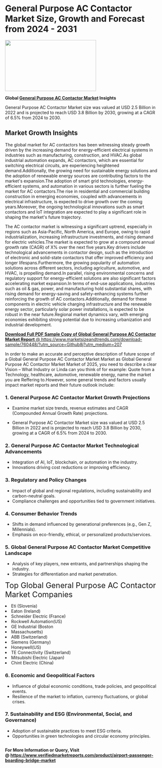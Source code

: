 <H1>General Purpose AC Contactor Market Size, Growth and Forecast from 2024 - 2031</H1><img class="aligncenter size-medium wp-image-584254" src="https://thirdeyenews.in/wp-content/uploads/2024/09/Global-Market-Research-300x168.jpeg" alt="" width="300" height="168" /><p><strong>Global&nbsp;<a href="https://www.marketsizeandtrends.com/download-sample/760448/?utm_source=Github8j?utm_medium=207">General Purpose AC Contactor Market</a> Insights</strong></p><p>General Purpose AC Contactor Market size was valued at USD 2.5 Billion in 2022 and is projected to reach USD 3.8 Billion by 2030, growing at a CAGR of 6.5% from 2024 to 2030.</p><p><h2>Market Growth Insights</h2> <p>The global market for AC contactors has been witnessing steady growth driven by the increasing demand for energy-efficient electrical systems in industries such as manufacturing, construction, and HVAC.As global industrial automation expands, AC contactors, which are essential for switching electrical circuits, are experiencing heightened demand.Additionally, the growing need for sustainable energy solutions and the adoption of renewable energy sources are contributing factors to the market's expansion.The adoption of smart grid technologies, energy-efficient systems, and automation in various sectors is further fueling the market for AC contactors.The rise in residential and commercial building construction in emerging economies, coupled with advancements in electrical infrastructure, is expected to drive growth over the coming years.Moreover, the ongoing technological innovations such as smart contactors and IoT integration are expected to play a significant role in shaping the market's future trajectory.<a href="#"></a> </p> <p>The AC contactor market is witnessing a significant uptrend, especially in regions such as Asia-Pacific, North America, and Europe, owing to rapid industrialization, increasing infrastructure investments, and rising demand for electric vehicles.The market is expected to grow at a compound annual growth rate (CAGR) of X% over the next five years.Key drivers include technological advancements in contactor design, such as the introduction of electronic and solid-state contactors that offer improved efficiency and longer lifespans.Furthermore, the growing popularity of automation solutions across different sectors, including agriculture, automotive, and HVAC, is propelling demand.In parallel, rising environmental concerns and regulatory support for energy-efficient solutions are also significant factors accelerating market expansion.In terms of end-use applications, industries such as oil & gas, power, and manufacturing hold substantial shares, with rising demand for energy-saving and safety-enhancing systems further reinforcing the growth of AC contactors.Additionally, demand for these components in electric vehicle charging infrastructure and the renewable energy sector, particularly solar power installations, is expected to be robust in the near future.Regional market dynamics vary, with emerging economies exhibiting strong potential due to increasing urbanization and industrial development.<a href="#"></p><p><span class=""><strong>Download Full PDF Sample Copy of Global General Purpose AC Contactor Market Report</strong> @ <a href="https://www.marketsizeandtrends.com/download-sample/760448/?utm_source=Github8j?utm_medium=207" target="_blank">https://www.marketsizeandtrends.com/download-sample/760448/?utm_source=Github8j?utm_medium=207</a></span></p><p>In order to make an accurate and perceptive description of future scope of a Global&nbsp;General Purpose AC Contactor Market Market as Global&nbsp;General Purpose AC Contactor Market Market of 2025, you need to describe a clear Vision &ndash; What Industry or Linda can you think of for example: Quote from a Technology, healthcare, automotive, renewable energy, name the market you are Reffering to.However, some general trends and factors usually impact market reports and their future outlook include:</p><h3>1.&nbsp;<strong>General Purpose AC Contactor Market Growth Projections</strong></h3><ul><li>Examine market size trends, revenue estimates and CAGR (Compounded Annual Growth Rate) projections.</li><li><p>General Purpose AC Contactor Market size was valued at USD 2.5 Billion in 2022 and is projected to reach USD 3.8 Billion by 2030, growing at a CAGR of 6.5% from 2024 to 2030.</p></li></ul><h3>2.&nbsp;<strong>General Purpose AC Contactor Market Technological Advancements</strong></h3><ul><li>Integration of AI, IoT, blockchain, or automation in the industry.</li><li>Innovations driving cost reductions or improving efficiency.</li></ul><h3>3.&nbsp;<strong>Regulatory and Policy Changes</strong></h3><ul><li>Impact of global and regional regulations, including sustainability and carbon-neutral goals.</li><li>Compliance challenges and opportunities tied to government initiatives.</li></ul><h3>4.&nbsp;<strong>Consumer Behavior Trends</strong></h3><ul><li>Shifts in demand influenced by generational preferences (e.g., Gen Z, Millennials).</li><li>Emphasis on eco-friendly, ethical, or personalized products/services.</li></ul><h3>5.&nbsp;<strong>Global General Purpose AC Contactor Market Competitive Landscape</strong></h3><ul><li>Analysis of key players, new entrants, and partnerships shaping the industry.</li><li>Strategies for differentiation and market penetration.</li></ul><p data-pm-slice="1 1 []"><span style="color: inherit; font-family: inherit; font-size: 25px;">Top Global General Purpose AC Contactor Market Companies</span></p><div class="" data-test-id=""><p><li>Eti (Slovenia)</li><li> Eaton (Ireland)</li><li> Schneider Electric (France)</li><li> Rockwell Automation(US)</li><li> GE Industrial (Boston</li><li> Massachusetts)</li><li> ABB (Switzerland)</li><li> Siemens (Germany)</li><li> Honeywell(US)</li><li> TE Connectivity (Switzerland)</li><li> Mitsubishi Electric (Japan)</li><li> Chint Electric (China)</li></p></div><h3>6.&nbsp;<strong>Economic and Geopolitical Factors</strong></h3><ul><li>Influence of global economic conditions, trade policies, and geopolitical events.</li><li>Resilience of the market to inflation, currency fluctuations, or global crises.</li></ul><h3>7.&nbsp;<strong>Sustainability and ESG (Environmental, Social, and Governance)</strong></h3><ul><li>Adoption of sustainable practices to meet ESG criteria.</li><li>Opportunities in green technologies and circular economy principles.</li></ul><h2><strong style="font-size: 14px;">For More Information or Query, Visit @&nbsp;</strong><a style="background-color: #ffffff; font-size: 14px;" href="https://www.marketsizeandtrends.com/report/general-purpose-ac-contactor-market/" target="_blank">https://www.verifiedmarketreports.com/product/airport-passenger-boarding-bridge-market</a></h2>